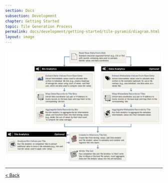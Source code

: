 ```yaml
---
section: Docs
subsection: Development
chapter: Getting Started
topic: Tile Generation Process
permalink: docs/development/getting-started/tile-pyramid/diagram.html
layout: image
---
```


<img src="../../../../img/tile-gen-process-lg.png" class="screenshot" alt="Tile Generation Process">

---

[< Back](./#tile-gen-process)